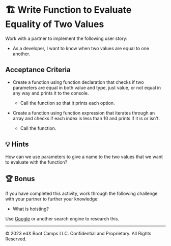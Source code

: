 # 🏗️ Write Function to Evaluate Equality of Two Values

Work with a partner to implement the following user story:

* As a developer, I want to know when two values are equal to one another.

## Acceptance Criteria

* Create a function using function declaration that checks if two parameters are equal in both value and type, just value, or not equal in any way and prints it to the console.

  * Call the function so that it prints each option.

* Create a function using function expression that iterates through an array and checks if each index is less than 10 and prints if it is or isn't.

  * Call the function.

## 💡 Hints

How can we use parameters to give a name to the two values that we want to evaluate with the function? 

## 🏆 Bonus

If you have completed this activity, work through the following challenge with your partner to further your knowledge:

* What is hoisting?

Use [Google](https://www.google.com) or another search engine to research this.

---

© 2023 edX Boot Camps LLC. Confidential and Proprietary. All Rights Reserved.
